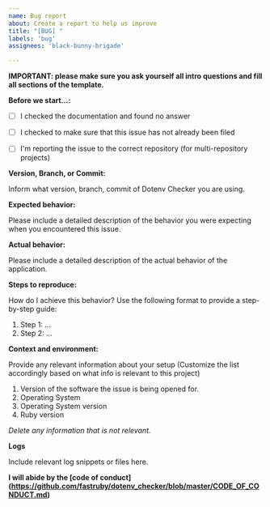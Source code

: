 ```yaml
---
name: Bug report
about: Create a report to help us improve
title: "[BUG] "
labels: 'bug'
assignees: 'black-bunny-brigade'

---
```


**IMPORTANT: please make sure you ask yourself all intro questions and fill all sections of the template.**

**Before we start...:**

- [ ] I checked the documentation and found no answer
- [ ] I checked to make sure that this issue has not already been filed
- [ ] I'm reporting the issue to the correct repository (for multi-repository projects)


**Version, Branch, or Commit:**

Inform what version, branch, commit of Dotenv Checker you are using.

**Expected behavior:**

Please include a detailed description of the behavior you were expecting when you encountered this issue.

**Actual behavior:**

Please include a detailed description of the actual behavior of the application.

**Steps to reproduce:**

How do I achieve this behavior? Use the following format to provide a step-by-step guide:

1. Step 1: ...
2. Step 2: ...

**Context and environment:**

Provide any relevant information about your setup (Customize the list accordingly based on what info is relevant to this project)

1. Version of the software the issue is being opened for.
2. Operating System
3. Operating System version
4. Ruby version

_Delete any information that is not relevant._

**Logs**

Include relevant log snippets or files here.

**I will abide by the [code of conduct] (https://github.com/fastruby/dotenv_checker/blob/master/CODE_OF_CONDUCT.md)**